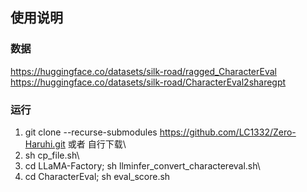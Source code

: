 ## 使用说明

### 数据
https://huggingface.co/datasets/silk-road/ragged_CharacterEval \
https://huggingface.co/datasets/silk-road/CharacterEval2sharegpt


### 运行
1. git clone --recurse-submodules https://github.com/LC1332/Zero-Haruhi.git 或者 自行下载\
2. sh cp_file.sh\
3. cd LLaMA-Factory; sh llminfer_convert_charactereval.sh\
4. cd CharacterEval; sh eval_score.sh
